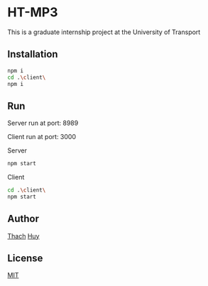 # HT-MP3

 This is a graduate internship project at the University of Transport

## Installation

```bash
npm i
cd .\client\
npm i
```
## Run 

Server run at port: 8989

Client run at port: 3000

Server
```bash
npm start
```
Client
```bash
cd .\client\
npm start
```
## Author

[Thach](https://www.facebook.com/Thach.Huynh.ZoneNop)
[Huy](https://www.facebook.com/huy.diep.3388630)

## License
[MIT](https://choosealicense.com/licenses/mit/)
